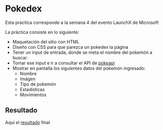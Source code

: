# Pokedex

Esta practica corresponde a la semana 4 del evento LaunchX de Microsoft

La práctica consiste en lo siguiente:

* Maquetación del sitio con HTML
* Diseño con CSS para que parezca un pokedex la página
* Tener un input de entrada, donde se meta el nombre del pokemón a buscar.
* Tomar ese input e ir a consultar el API de [pokeapi](https://pokeapi.co/)
* Mostrar en pantalla los siguientes datos del pokemón ingresado:
  * Nombre
  * Imágen
  * Tipo de pokemón
  * Estadísticas
  * Movimientos

## Resultado
Aqui el [resultado](https://pavg92.github.io/front-end-semana4/) final
